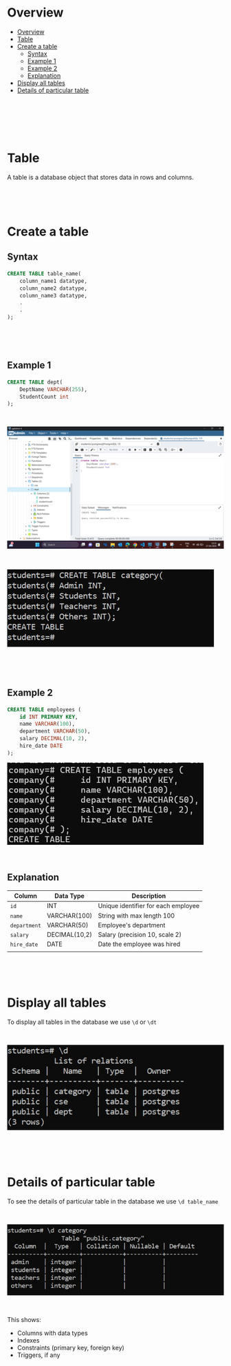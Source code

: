 # Overview

- [Overview](#overview)
- [Table](#table)
- [Create a table](#create-a-table)
  - [Syntax](#syntax)
  - [Example 1](#example-1)
  - [Example 2](#example-2)
  - [Explanation](#explanation)
- [Display all tables](#display-all-tables)
- [Details of particular table](#details-of-particular-table)

&nbsp;

&nbsp;

&nbsp;

# Table

A table is a database object that stores data in rows and columns.

&nbsp;

&nbsp;

# Create a table

## Syntax

```sql
CREATE TABLE table_name(
    column_name1 datatype,
    column_name2 datatype,
    column_name3 datatype,
    .
    .
);
```

&nbsp;

&nbsp;

## Example 1

```sql
CREATE TABLE dept(
    DeptName VARCHAR(255),
    StudentCount int
);
```

&nbsp;

<img src="../assets/Table/create-table.png">

&nbsp;

<img src="../assets/Table/create-table-in-shell.jpg">

&nbsp;

&nbsp;

## Example 2

```sql
CREATE TABLE employees (
    id INT PRIMARY KEY,
    name VARCHAR(100),
    department VARCHAR(50),
    salary DECIMAL(10, 2),
    hire_date DATE
);
```

<img src="../assets/Table/create-table-example2.png">

&nbsp;

## Explanation

| Column       | Data Type     | Description                         |
| ------------ | ------------- | ----------------------------------- |
| `id`         | INT           | Unique identifier for each employee |
| `name`       | VARCHAR(100)  | String with max length 100          |
| `department` | VARCHAR(50)   | Employee's department               |
| `salary`     | DECIMAL(10,2) | Salary (precision 10, scale 2)      |
| `hire_date`  | DATE          | Date the employee was hired         |
|              |               |                                     |

&nbsp;

&nbsp;

# Display all tables

To display all tables in the database we use `\d` or `\dt`

&nbsp;

<img src="../assets/Table/list-of-tables.jpg">

&nbsp;

&nbsp;

# Details of particular table

To see the details of particular table in the database we use `\d table_name`

&nbsp;

<img src="../assets/Table/details-of-particular-table.jpg">

&nbsp;

This shows:

- Columns with data types
- Indexes
- Constraints (primary key, foreign key)
- Triggers, if any

&nbsp;
